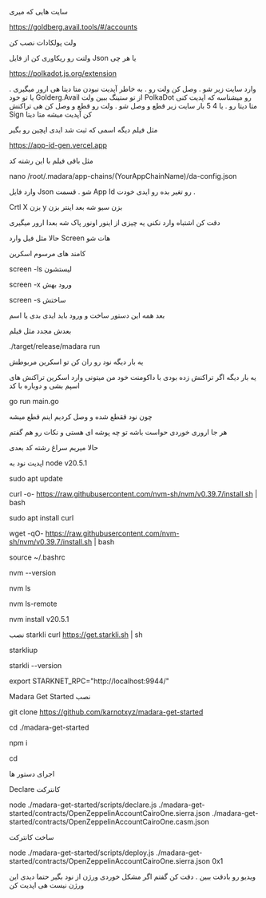 


سایت هایی که میری

https://goldberg.avail.tools/#/accounts

ولت پولکادات نصب کن

ولتت رو ریکاوری کن از فایل Json  یا هر چی 

https://polkadot.js.org/extension

وارد سایت زیر شو . وصل کن ولت رو . به خاطر آپدیت نبودن متا دیتا هی ارور میگیری . یا تو خود 
Golderg.Avail  از تو ستینگ ببین ولت PolkaDot  رو میشناسه که اپدیت کنی متا دیتا رو . یا 4 5 بار سایت زیر قطع و وصل شو . ولت رو قطع و وصل کن هی تراکنش Sign  کن آپدیت میشه متا دیتا

مثل فیلم دیگه اسمی که ثبت شد ایدی اپچین رو بگیر



https://app-id-gen.vercel.app




مثل باقی فیلم با این رشته کد



nano /root/.madara/app-chains/(YourAppChainName)/da-config.json



وارد فایل Json شو . قسمت App Id  رو تغیر بده رو ایدی خودت . 

Crtl X
بزن  y بزن سیو شه بعد اینتر بزن

دقت کن اشتباه وارد نکنی یه چیزی از اینور اونور پاک شه بعدا ارور میگیری

حالا مثل فیل وارد Screen  هات شو

کامند های مرسوم اسکرین

screen -ls  لیستشون


screen -x ورود بهش


screen -s ساختش

بعد همه این دستور ساخت و ورود باید ایدی بدی یا اسم

بعدش مجدد مثل فیلم 



./target/release/madara run



یه بار دیگه نود رو ران کن تو اسکرین مربوطش

یه بار دیگه اگر تراکنش زده بودی با داکومنت خود من میتونی وارد اسکرین تراکنش های اسپم بشی و دوباره با کد

go run main.go

چون نود ققطع شده و وصل کردیم اینم قطع میشه

هر جا اروری خوردی حواست باشه تو چه پوشه ای هستی و نکات رو هم گفتم


حالا میریم سراغ رشته کد بعدی





اپدیت نود به  node v20.5.1


sudo apt update

curl -o- https://raw.githubusercontent.com/nvm-sh/nvm/v0.39.7/install.sh | bash


sudo apt install curl


wget -qO- https://raw.githubusercontent.com/nvm-sh/nvm/v0.39.7/install.sh | bash


source ~/.bashrc


nvm --version  


nvm ls


nvm ls-remote


nvm install v20.5.1

نصب starkli
curl https://get.starkli.sh | sh


starkliup


starkli --version   


export STARKNET_RPC="http://localhost:9944/"


Madara Get Started نصب


git clone https://github.com/karnotxyz/madara-get-started


cd ./madara-get-started


npm i


cd


اجرای دستور ها


Declare  کانترکت 


node ./madara-get-started/scripts/declare.js ./madara-get-started/contracts/OpenZeppelinAccountCairoOne.sierra.json ./madara-get-started/contracts/OpenZeppelinAccountCairoOne.casm.json

ساخت کانترکت


node ./madara-get-started/scripts/deploy.js ./madara-get-started/contracts/OpenZeppelinAccountCairoOne.sierra.json 0x1  




ویدیو رو بادقت ببین . دقت کن گفتم اگر مشکل خوردی ورژن از نود بگیر حتما دیدی این ورژن نیست هی اپدیت کن



